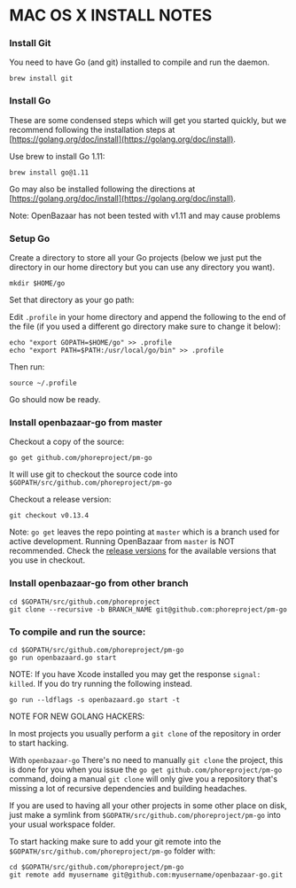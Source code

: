 MAC OS X INSTALL NOTES
====================

### Install Git

You need to have Go (and git) installed to compile and run the daemon.

```
brew install git
```

### Install Go
These are some condensed steps which will get you started quickly, but we recommend following the installation steps at [https://golang.org/doc/install](https://golang.org/doc/install).

Use brew to install Go 1.11:
```
brew install go@1.11
```

Go may also be installed following the directions at [https://golang.org/doc/install](https://golang.org/doc/install).

Note: OpenBazaar has not been tested with v1.11 and may cause problems

### Setup Go

Create a directory to store all your Go projects (below we just put the directory in our home directory but you can use any directory you want).

```
mkdir $HOME/go
```

Set that directory as your go path:

Edit `.profile` in your home directory and append the following to the end of the file (if you used a different go directory make sure to change it below):
```
echo "export GOPATH=$HOME/go" >> .profile
echo "export PATH=$PATH:/usr/local/go/bin" >> .profile
```

Then run:
```
source ~/.profile
```

Go should now be ready.

### Install openbazaar-go from master

Checkout a copy of the source:
```
go get github.com/phoreproject/pm-go
```


It will use git to checkout the source code into `$GOPATH/src/github.com/phoreproject/pm-go`

Checkout a release version:
```
git checkout v0.13.4
```

Note: `go get` leaves the repo pointing at `master` which is a branch used for active development. Running OpenBazaar from `master` is NOT recommended. Check the [release versions](https://github.com/phoreproject/pm-go/releases) for the available versions that you use in checkout.

### Install openbazaar-go from other branch
```
cd $GOPATH/src/github.com/phoreproject
git clone --recursive -b BRANCH_NAME git@github.com:phoreproject/pm-go
```

### To compile and run the source:
```
cd $GOPATH/src/github.com/phoreproject/pm-go
go run openbazaard.go start
```

NOTE: If you have Xcode installed you may get the response `signal: killed`. If you do try running the following instead.

```
go run --ldflags -s openbazaard.go start -t
```

NOTE FOR NEW GOLANG HACKERS: 

In most projects you usually perform a `git clone` of the repository in order to start hacking. 

With `openbazaar-go` There's no need to manually `git clone` the project, this is done for you when you issue the `go get github.com/phoreproject/pm-go` command, doing a manual `git clone` will only give you a repository that's missing a lot of recursive dependencies and building headaches.

If you are used to having all your other projects in some other place on disk, just make a symlink from `$GOPATH/src/github.com/phoreproject/pm-go` into your usual workspace folder.

To start hacking make sure to add your git remote into the `$GOPATH/src/github.com/phoreproject/pm-go` folder with:
```
cd $GOPATH/src/github.com/phoreproject/pm-go
git remote add myusername git@github.com:myusername/openbazaar-go.git
```
